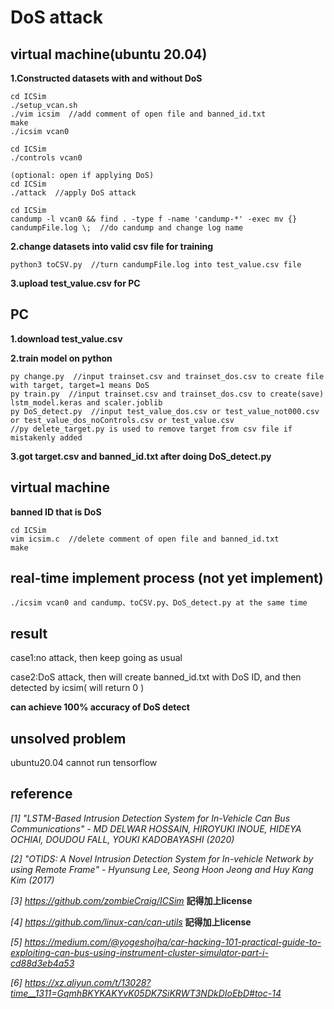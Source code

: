 # DoS attack
## virtual machine(ubuntu 20.04)
**1.Constructed datasets with and without DoS**
```
cd ICSim
./setup_vcan.sh
./vim icsim  //add comment of open file and banned_id.txt
make
./icsim vcan0 
```
```
cd ICSim
./controls vcan0
```
```
(optional: open if applying DoS)
cd ICSim
./attack  //apply DoS attack
```
```
cd ICSim
candump -l vcan0 && find . -type f -name 'candump-*' -exec mv {} candumpFile.log \;  //do candump and change log name
```
**2.change datasets into valid csv file for training**
```
python3 toCSV.py  //turn candumpFile.log into test_value.csv file
```
**3.upload test_value.csv for PC**
## PC
**1.download test_value.csv**

**2.train model on python**
```
py change.py  //input trainset.csv and trainset_dos.csv to create file with target, target=1 means DoS
py train.py  //input trainset.csv and trainset_dos.csv to create(save) lstm_model.keras and scaler.joblib
py DoS_detect.py  //input test_value_dos.csv or test_value_not000.csv or test_value_dos_noControls.csv or test_value.csv
//py delete_target.py is used to remove target from csv file if mistakenly added
```
**3.got target.csv and banned_id.txt after doing DoS_detect.py**
## virtual machine
**banned ID that is DoS**
```
cd ICSim
vim icsim.c  //delete comment of open file and banned_id.txt
make
```
## real-time implement process (not yet implement)
```
./icsim vcan0 and candump、toCSV.py、DoS_detect.py at the same time
```
## result
case1:no attack, then keep going as usual

case2:DoS attack, then will create banned_id.txt with DoS ID, and then detected by icsim( will return 0 )

**can achieve 100% accuracy of DoS detect**
## unsolved problem
ubuntu20.04 cannot run tensorflow
## reference
_[1] "LSTM-Based Intrusion Detection System for In-Vehicle Can Bus Communications" - MD DELWAR HOSSAIN, HIROYUKI INOUE, HIDEYA OCHIAI, DOUDOU FALL, YOUKI KADOBAYASHI (2020)_

_[2] "OTIDS: A Novel Intrusion Detection System for In-vehicle Network by using Remote Frame" - Hyunsung Lee, Seong Hoon Jeong and Huy Kang Kim (2017)_

_[3] https://github.com/zombieCraig/ICSim_
**記得加上license**

_[4] https://github.com/linux-can/can-utils_
**記得加上license**

_[5] https://medium.com/@yogeshojha/car-hacking-101-practical-guide-to-exploiting-can-bus-using-instrument-cluster-simulator-part-i-cd88d3eb4a53_

_[6] https://xz.aliyun.com/t/13028?time__1311=GqmhBKYKAKYvK05DK7SiKRWT3NDkDIoEbD#toc-14_
